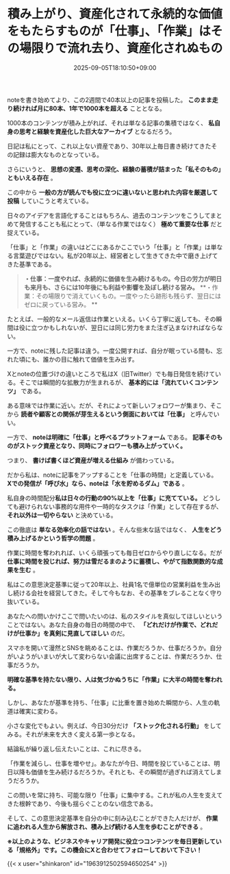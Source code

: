 ﻿---
title: "積み上がり、資産化されて永続的な価値をもたらすものが「仕事」、「作業」はその場限りで流れ去り、資産化されぬもの"
date: 2025-09-05T18:10:50+09:00
draft: false
---

noteを書き始めてより、この2週間で40本以上の記事を投稿した。 **このまま走り続ければ月に80本、1年で1000本を超える** こととなる。

1000本のコンテンツが積み上がれば、それは単なる記事の集積ではなく、 **私自身の思考と経験を資産化した巨大なアーカイブ** となるだろう。

日記は私にとって、これ以上ない資産であり、30年以上毎日書き続けてきたその記録は膨大なものとなっている。

さらにいうと、 **思想の変遷、思考の深化、経験の蓄積が詰まった「私そのもの」ともいえる存在** 。

この中から **一般の方が読んでも役に立つに違いないと思われた内容を厳選して投稿** していこうと考えている。

日々のアイデアを言語化することはもちろん、過去のコンテンツをこうしてまとめて発信することも私にとって、（単なる作業ではなく） **極めて重要な仕事** だと捉えている。

「仕事」と「作業」の違いはどこにあるかここでいう「仕事」と「作業」は単なる言葉遊びではない。私が20年以上、経営者として生きてきた中で磨き上げてきた基準である。

> **・仕事：一度やれば、永続的に価値を生み続けるもの。今日の労力が明日も来月も、さらには10年後にも利益や影響を及ぼし続ける営み。**
> **・作業：その場限りで消えていくもの。一度やったら跡形も残らず、翌日にはゼロに戻っている営み。
> **

たとえば、一般的なメール返信は作業といえる。いくら丁寧に返しても、その瞬間は役に立つかもしれないが、翌日には同じ労力をまた注ぎ込まなければならない。

一方で、noteに残した記事は違う。一度公開すれば、自分が眠っている間も、忘れた頃にも、誰かの目に触れて価値を生み出す。

Xとnoteの位置づけの違いところで私はX（旧Twitter）でも毎日発信を続けている。そこでは瞬間的な拡散力が生まれるが、 **基本的には「流れていくコンテンツ」** である。

ある意味では作業に近い。だが、それによって新しいフォロワーが集まり、そこから **読者や顧客との関係が芽生えるという側面においては「仕事」** と呼んでいい。

一方で、 **noteは明確に「仕事」と呼べるプラットフォーム** である。 **記事そのものがストック資産となり、同時にフォロワーも積み上がっていく。**

つまり、 **書けば書くほど資産が増える仕組み** が備わっている。

だから私は、noteに記事をアップすることを「仕事の時間」と定義している。 **Xでの発信が「呼び水」なら、noteは「水を貯めるダム」である** 。

私自身の時間配分**私は日々の行動の90%以上を「仕事」に充てている。** どうしても避けられない事務的な用件や一時的なタスクは「作業」として存在するが、 **それ以外は一切やらない** と決めている。

この徹底は **単なる効率化の話ではない** 。そんな些末な話ではなく、 **人生をどう積み上げるかという哲学の問題** 。

作業に時間を奪われれば、いくら頑張っても毎日ゼロからやり直しになる。だが **仕事に時間を投じれば、努力は雪だるまのように蓄積し、やがて指数関数的な成果を生む** 。

私はこの意思決定基準に従って20年以上、社員1名で億単位の営業利益を生み出し続ける会社を経営してきた。そして今もなお、その基準をブレることなく守り抜いている。

あなたへの問いかけここで問いたいのは、私のスタイルを真似してほしいということではない。あなた自身の毎日の時間の中で、 **「どれだけが作業で、どれだけが仕事か」を真剣に見直してほしい** のだ。

スマホを開いて漫然とSNSを眺めることは、作業だろうか、仕事だろうか。自分がいようがいまいが大して変わらない会議に出席することは、作業だろうか、仕事だろうか。

**明確な基準を持たない限り、人は気づかぬうちに「作業」に大半の時間を奪われる。**

しかし、あなたが基準を持ち、「仕事」に比重を置き始めた瞬間から、人生の軌道は確実に変わる。

小さな変化でもよい。例えば、今日30分だけ **「ストック化される行動」** をしてみる。それが未来を大きく変える第一歩となる。

結論私が繰り返し伝えたいことは、これに尽きる。

「作業を減らし、仕事を増やせ」。あなたが今日、時間を投じていることは、明日以降も価値を生み続けるだろうか。それとも、その瞬間が過ぎれば消えてしまうだろうか。

この問いを常に持ち、可能な限り「仕事」に集中する。これが私の人生を支えてきた根幹であり、今後も揺らぐことのない信念である。

そして、この意思決定基準を自分の中に刻み込むことができた人だけが、 **作業に追われる人生から解放され、積み上げ続ける人生を歩むことができる** 。



**※以上のような、ビジネスやキャリア開発に役立つコンテンツを毎日更新している「規格外」です。この機会にXと合わせてフォローしておいて下さい！**



{{< x user="shinkaron" id="1963912502594650254" >}}